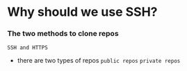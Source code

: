 # Why should we use SSH?

### The two methods to clone repos 
` SSH and HTTPS `
- there are two types of repos
 ``` public repos ```
 ``` private repos ```


